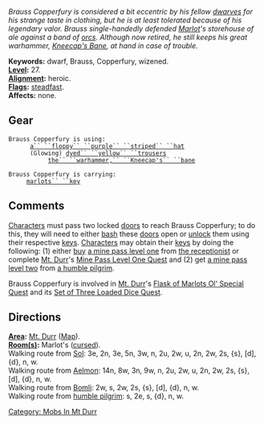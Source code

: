 *Brauss Copperfury is considered a bit eccentric by his fellow
[dwarves](Dwarves "wikilink") for his strange taste in clothing, but he
is at least tolerated because of his legendary valor. Brauss
single-handedly defended [Marlot](Marlot "wikilink")'s storehouse of ale
against a band of [orcs](Orcs "wikilink"). Although now retired, he
still keeps his great warhammer, [Kneecap's
Bane](Warhammer,_Kneecap's_Bane "wikilink"), at hand in case of
trouble.*

**Keywords:** dwarf, Brauss, Copperfury, wizened.  
**[Level](Level "wikilink"):** 27.  
**[Alignment](Alignment "wikilink"):** heroic.  
**[Flags](:Category:_Mob_Types "wikilink"):**
[steadfast](Sentinel_Mobs "wikilink").  
**Affects:** none.  

## Gear

`Brauss Copperfury is using:`  
<worn on head>`      `[`a`` ``floppy`` ``purple`` ``striped`` ``hat`](Floppy_Purple_Striped_Hat "wikilink")  
<worn on legs>`      (Glowing) `[`dyed`` ``yellow`` ``trousers`](Dyed_Yellow_Trousers "wikilink")  
<wielded>`           `[`the`` ``warhammer,`` ``Kneecap's`` ``bane`](Warhammer,_Kneecap's_Bane "wikilink")

`Brauss Copperfury is carrying:`  
`     `[`marlots`` ``key`](Marlots_Key "wikilink")

## Comments

[Characters](:Category:_Characters "wikilink") must pass two locked
[doors](:Category:_Doors "wikilink") to reach Brauss Copperfury; to do
this, they will need to either [bash](Bashdoor "wikilink") these
[doors](:Category:_Doors "wikilink") open or [unlock](Unlock "wikilink")
them using their respective [keys](:Category:_Keys "wikilink").
[Characters](:Category:_Characters "wikilink") may obtain their
[keys](:Category:_Keys "wikilink") by doing the following: (1) either
[buy](Buy "wikilink") [a mine pass level
one](Mine_Pass_Level_One "wikilink") from [the
receptionist](Receptionist "wikilink") or complete [Mt.
Durr](:Category:_Mt_Durr "wikilink")'s [Mine Pass Level One
Quest](Mine_Pass_Level_One_Quest "wikilink") and (2) get [a mine pass
level two](Mine_Pass_Level_Two "wikilink") from [a humble
pilgrim](Humble_Pilgrim "wikilink").

Brauss Copperfury is involved in [Mt.
Durr](:Category:_Mt_Durr "wikilink")'s [Flask of Marlots Ol' Special
Quest](Flask_Of_Marlots_Ol'_Special_Quest "wikilink") and its [Set of
Three Loaded Dice Quest](Set_Of_Three_Loaded_Dice_Quest "wikilink").

## Directions

**[Area](:Category:_Areas "wikilink"):** [Mt.
Durr](:Category:_Mt_Durr "wikilink") ([Map](Mt_Durr_Map "wikilink")).  
**[Room(s)](:Category:_Rooms "wikilink"):** Marlot's
([cursed](Cursed_Rooms "wikilink")).  
Walking route from [Sol](Sol "wikilink"): 3e, 2n, 3e, 5n, 3w, n, 2u, 2w,
u, 2n, 2w, 2s, {s}, \[d\], {d}, n, w.  
Walking route from [Aelmon](Aelmon "wikilink"): 14n, 8w, 3n, 9w, n, 2u,
2w, u, 2n, 2w, 2s, {s}, \[d\], {d}, n, w.  
Walking route from [Bomli](Bomli "wikilink"): 2w, s, 2w, 2s, {s}, \[d\],
{d}, n, w.  
Walking route from [humble pilgrim](Humble_Pilgrim "wikilink"): s, 2e,
s, {d}, n, w.  

[Category: Mobs In Mt Durr](Category:_Mobs_In_Mt_Durr "wikilink")
